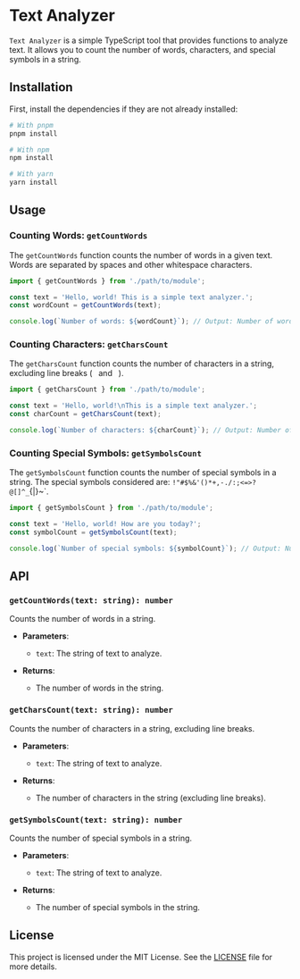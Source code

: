 
# Text Analyzer

`Text Analyzer` is a simple TypeScript tool that provides functions to analyze text. It allows you to count the number of words, characters, and special symbols in a string.

## Installation

First, install the dependencies if they are not already installed:

```bash
# With pnpm
pnpm install

# With npm
npm install

# With yarn
yarn install
```

## Usage

### Counting Words: `getCountWords`

The `getCountWords` function counts the number of words in a given text. Words are separated by spaces and other whitespace characters.

```typescript
import { getCountWords } from './path/to/module';

const text = 'Hello, world! This is a simple text analyzer.';
const wordCount = getCountWords(text);

console.log(`Number of words: ${wordCount}`); // Output: Number of words: 7
```

### Counting Characters: `getCharsCount`

The `getCharsCount` function counts the number of characters in a string, excluding line breaks (`
` and `
`).

```typescript
import { getCharsCount } from './path/to/module';

const text = 'Hello, world!\nThis is a simple text analyzer.';
const charCount = getCharsCount(text);

console.log(`Number of characters: ${charCount}`); // Output: Number of characters: 41
```

### Counting Special Symbols: `getSymbolsCount`

The `getSymbolsCount` function counts the number of special symbols in a string. The special symbols considered are: `!"#$%&'()*+,-./:;<=>?@[]^_`{|}~`.

```typescript
import { getSymbolsCount } from './path/to/module';

const text = 'Hello, world! How are you today?';
const symbolCount = getSymbolsCount(text);

console.log(`Number of special symbols: ${symbolCount}`); // Output: Number of special symbols: 3
```

## API

### `getCountWords(text: string): number`

Counts the number of words in a string.

- **Parameters**:
  - `text`: The string of text to analyze.

- **Returns**:
  - The number of words in the string.

### `getCharsCount(text: string): number`

Counts the number of characters in a string, excluding line breaks.

- **Parameters**:
  - `text`: The string of text to analyze.

- **Returns**:
  - The number of characters in the string (excluding line breaks).

### `getSymbolsCount(text: string): number`

Counts the number of special symbols in a string.

- **Parameters**:
  - `text`: The string of text to analyze.

- **Returns**:
  - The number of special symbols in the string.

## License

This project is licensed under the MIT License. See the [LICENSE](LICENSE) file for more details.
